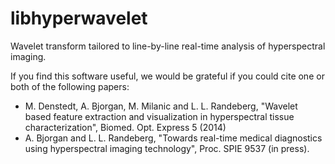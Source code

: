 libhyperwavelet
===============

Wavelet transform tailored to line-by-line real-time analysis of hyperspectral imaging.

If you find this software useful, we would be grateful if you could cite one or both of the following papers:

* M. Denstedt, A. Bjorgan, M. Milanic and L. L. Randeberg, "Wavelet based feature extraction and visualization in hyperspectral tissue characterization", Biomed. Opt. Express 5 (2014)
* A. Bjorgan and L. L. Randeberg, "Towards real-time medical diagnostics using hyperspectral imaging technology", Proc. SPIE 9537 (in press). 
